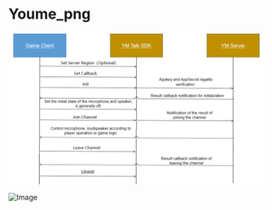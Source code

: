 # Youme_png

![Image](https://github.com/islandCw/Youme_png/blob/master/YIM_Talk.png)

![Image](https://youme.im/doc/images/im_iOS_record_config.jpg)
